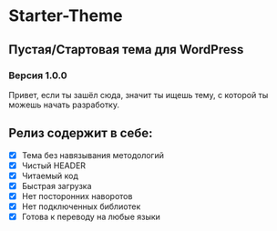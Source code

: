 # Starter-Theme
## Пустая/Стартовая тема для WordPress
### Версия 1.0.0
Привет, если ты зашёл сюда, значит ты ищешь тему, с которой ты можешь начать разработку.


## Релиз содержит в себе:
- [x] Тема без навязывания методологий
- [x] Чистый HEADER
- [x] Читаемый код
- [x] Быстрая загрузка
- [x] Нет посторонних наворотов
- [x] Нет подключенных библиотек
- [x] Готова к переводу на любые языки